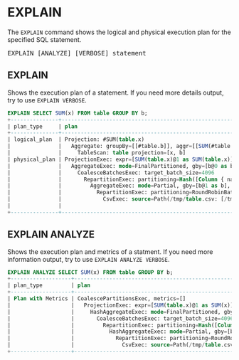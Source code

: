 <!---
  Licensed to the Apache Software Foundation (ASF) under one
  or more contributor license agreements.  See the NOTICE file
  distributed with this work for additional information
  regarding copyright ownership.  The ASF licenses this file
  to you under the Apache License, Version 2.0 (the
  "License"); you may not use this file except in compliance
  with the License.  You may obtain a copy of the License at

    http://www.apache.org/licenses/LICENSE-2.0

  Unless required by applicable law or agreed to in writing,
  software distributed under the License is distributed on an
  "AS IS" BASIS, WITHOUT WARRANTIES OR CONDITIONS OF ANY
  KIND, either express or implied.  See the License for the
  specific language governing permissions and limitations
  under the License.
-->

# EXPLAIN

The `EXPLAIN` command shows the logical and physical execution plan for the specified SQL statement.

<pre>
EXPLAIN [ANALYZE] [VERBOSE] statement
</pre>

## EXPLAIN

Shows the execution plan of a statement.
If you need more details output, try to use `EXPLAIN VERBOSE`.

```sql
EXPLAIN SELECT SUM(x) FROM table GROUP BY b;
+---------------+----------------------------------------------------------------------------------------------------------------------------------------------------------------+
| plan_type     | plan                                                                                                                                                           |
+---------------+----------------------------------------------------------------------------------------------------------------------------------------------------------------+
| logical_plan  | Projection: #SUM(table.x)                                                                                                                                        |
|               |   Aggregate: groupBy=[[#table.b]], aggr=[[SUM(#table.x)]]                                                                                                          |
|               |     TableScan: table projection=[x, b]                                                                                                                           |
| physical_plan | ProjectionExec: expr=[SUM(table.x)@1 as SUM(table.x)]                                                                                                              |
|               |   AggregateExec: mode=FinalPartitioned, gby=[b@0 as b], aggr=[SUM(table.x)]                                                                                      |
|               |     CoalesceBatchesExec: target_batch_size=4096                                                                                                                |
|               |       RepartitionExec: partitioning=Hash([Column { name: "b", index: 0 }], 16)                                                                                 |
|               |         AggregateExec: mode=Partial, gby=[b@1 as b], aggr=[SUM(table.x)]                                                                                         |
|               |           RepartitionExec: partitioning=RoundRobinBatch(16)                                                                                                    |
|               |             CsvExec: source=Path(/tmp/table.csv: [/tmp/table.csv]), has_header=false, limit=None, projection=[x, b]                                            |
|               |                                                                                                                                                                |
+---------------+----------------------------------------------------------------------------------------------------------------------------------------------------------------+
```

## EXPLAIN ANALYZE

Shows the execution plan and metrics of a statment.
If you need more information output, try to use `EXPLAIN ANALYZE VERBOSE`.

```sql
EXPLAIN ANALYZE SELECT SUM(x) FROM table GROUP BY b;
+-------------------+-----------------------------------------------------------------------------------------------------------------------------------------------------------+
| plan_type         | plan                                                                                                                                                      |
+-------------------+-----------------------------------------------------------------------------------------------------------------------------------------------------------+
| Plan with Metrics | CoalescePartitionsExec, metrics=[]                                                                                                                        |
|                   |   ProjectionExec: expr=[SUM(table.x)@1 as SUM(x)], metrics=[]                                                                                             |
|                   |     HashAggregateExec: mode=FinalPartitioned, gby=[b@0 as b], aggr=[SUM(x)], metrics=[outputRows=2]                                                       |
|                   |       CoalesceBatchesExec: target_batch_size=4096, metrics=[]                                                                                             |
|                   |         RepartitionExec: partitioning=Hash([Column { name: "b", index: 0 }], 16), metrics=[sendTime=839560, fetchTime=122528525, repartitionTime=5327877] |
|                   |           HashAggregateExec: mode=Partial, gby=[b@1 as b], aggr=[SUM(x)], metrics=[outputRows=2]                                                          |
|                   |             RepartitionExec: partitioning=RoundRobinBatch(16), metrics=[fetchTime=5660489, repartitionTime=0, sendTime=8012]                              |
|                   |               CsvExec: source=Path(/tmp/table.csv: [/tmp/table.csv]), has_header=false, metrics=[]                                                        |
+-------------------+-----------------------------------------------------------------------------------------------------------------------------------------------------------+
```
